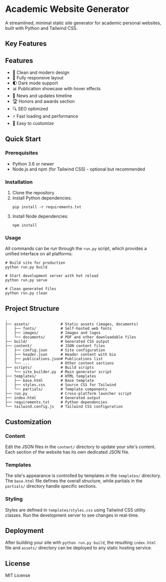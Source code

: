 # Academic Website Generator

A streamlined, minimal static site generator for academic personal websites, built with Python and Tailwind CSS.

## Key Features

## Features

- 🎨 Clean and modern design
- 📱 Fully responsive layout
- 🌓 Dark mode support
- 📊 Publication showcase with hover effects
- 📰 News and updates timeline
- 🏆 Honors and awards section
- 🔍 SEO optimized
- ⚡ Fast loading and performance
- 🎯 Easy to customize

## Quick Start

### Prerequisites

- Python 3.6 or newer
- Node.js and npm (for Tailwind CSS) - optional but recommended

### Installation

1. Clone the repository
2. Install Python dependencies:
   ```
   pip install -r requirements.txt
   ```
3. Install Node dependencies:
   ```
   npm install
   ```

### Usage

All commands can be run through the `run.py` script, which provides a unified interface on all platforms:

```
# Build site for production
python run.py build

# Start development server with hot reload
python run.py serve

# Clean generated files
python run.py clean
```

## Project Structure

```
.
├── assets/              # Static assets (images, documents)
│   ├── fonts/           # Self-hosted web fonts
│   ├── images/          # Images and logos
│   └── documents/       # PDF and other downloadable files
├── build/               # Generated CSS output
├── content/             # JSON content files
│   ├── config.json      # Site configuration
│   ├── header.json      # Header content with bio
│   ├── publications.json# Publications list
│   └── ...              # Other content sections
├── scripts/             # Build scripts
│   └── site_builder.py  # Main generator script
├── templates/           # HTML templates
│   ├── base.html        # Base template
│   ├── styles.css       # Source CSS for Tailwind
│   └── partials/        # Template components
├── run.py               # Cross-platform launcher script
├── index.html           # Generated output
├── requirements.txt     # Python dependencies
└── tailwind.config.js   # Tailwind CSS configuration
```

## Customization

### Content

Edit the JSON files in the `content/` directory to update your site's content. Each section of the website has its own dedicated JSON file.

### Templates

The site's appearance is controlled by templates in the `templates/` directory. The `base.html` file defines the overall structure, while partials in the `partials/` directory handle specific sections.

### Styling

Styles are defined in `templates/styles.css` using Tailwind CSS utility classes. Run the development server to see changes in real-time.

## Deployment

After building your site with `python run.py build`, the resulting `index.html` file and `assets/` directory can be deployed to any static hosting service.

## License

MIT License